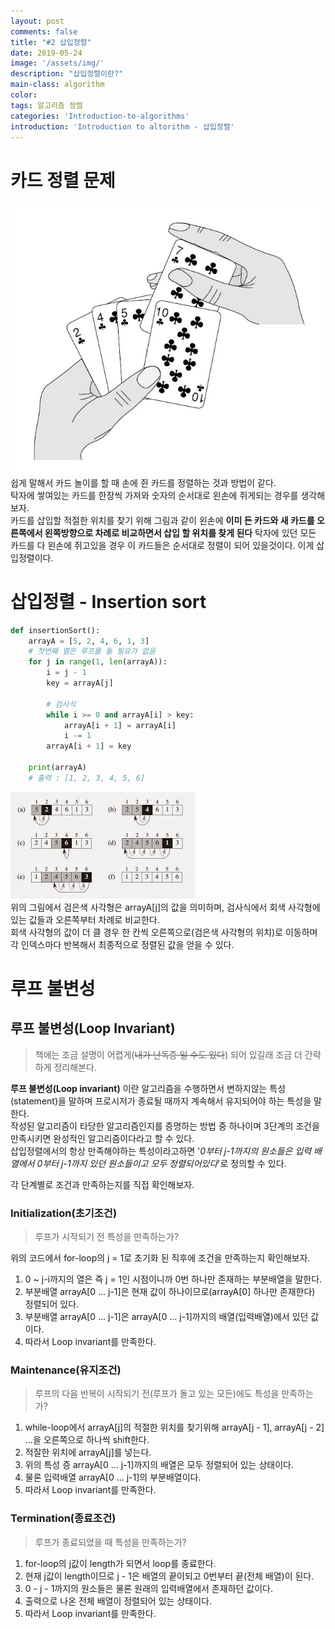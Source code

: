 ```yaml
---
layout: post
comments: false
title: "#2 삽입정렬"
date: 2019-05-24
image: '/assets/img/'
description: "삽입정렬이란?"
main-class: algorithm
color:
tags: 알고리즘 정렬
categories: 'Introduction-to-algorithms'
introduction: 'Introduction to altorithm - 삽입정렬'
---
```

# 카드 정렬 문제
![Insertion-Sort-Example](/assets/img/posts/algorithm/part2/2-1-1.jpg)
쉽게 말해서 카드 놀이를 할 때 손에 쥔 카드를 정렬하는 것과 방법이 같다.  
탁자에 쌓여있는 카드를 한장씩 가져와 숫자의 순서대로 왼손에 쥐게되는 경우를 생각해보자.  
카드를 삽입할 적절한 위치를 찾기 위해 그림과 같이 왼손에 **이미 든 카드와 새 카드를 오른쪽에서 왼쪽방향으로 차례로 비교하면서 삽입 할 위치를 찾게 된다**
탁자에 있던 모든 카드를 다 왼손에 쥐고있을 경우 이 카드들은 순서대로 정렬이 되어 있을것이다. 이게 삽입정렬이다.

# 삽입정렬 - Insertion sort
```python
def insertionSort():
    arrayA = [5, 2, 4, 6, 1, 3]
    # 첫번째 열은 루프를 돌 필요가 없음
    for j in range(1, len(arrayA)):
        i = j - 1
        key = arrayA[j]
        
        # 검사식
        while i >= 0 and arrayA[i] > key:
            arrayA[i + 1] = arrayA[i]
            i -= 1
        arrayA[i + 1] = key
    
    print(arrayA)
    # 출력 : [1, 2, 3, 4, 5, 6]
```
![Insertion-Sort-Example](/assets/img/posts/algorithm/part2/2-1-2.jpg)   
위의 그림에서 검은색 사각형은 arrayA[j]의 값을 의미하며, 검사식에서 회색 사각형에 있는 값들과 오른쪽부터 차례로 비교한다.  
회색 사각형의 값이 더 클 경우 한 칸씩 오른쪽으로(검은색 사각형의 위치)로 이동하며 각 인덱스마다 반복해서 최종적으로 정렬된 값을 얻을 수 있다.

# 루프 불변성
## 루프 불변성(Loop Invariant)
>책에는 조금 설명이 어렵게(~~내가 난독증 일 수도 있다~~) 되어 있길래 조금 더 간략하게 정리해본다.  

**루프 불변성(Loop invariant)** 이란 알고리즘을 수행하면서 변하지않는 특성(statement)을 말하며 프로시저가 종료될 때까지 계속해서 유지되어야 하는 특성을 말한다.  
작성된 알고리즘이 타당한 알고리즘인지를 증명하는 방법 중 하나이며 3단계의 조건을 만족시키면 완성적인 알고리즘이다라고 할 수 있다.  
삽입정렬에서의 항상 만족해야하는 특성이라고하면 '*0부터 j-1까지의 원소들은 입력 배열에서 0부터 j-1까지 있던 원소들이고 모두 정렬되어있다*'로 정의할 수 있다.  

각 단계별로 조건과 만족하는지를 직접 확인해보자.

### Initialization(초기조건)
>루프가 시작되기 전 특성을 만족하는가?

위의 코드에서 for-loop의 j = 1로 초기화 된 직후에 조건을 만족하는지 확인해보자.
1. 0 ~ j-i까지의 열은 즉 j = 1인 시점이니까 0번 하나만 존재하는 부분배열을 말한다.  
2. 부분배열 arrayA[0 ... j-1]은 현재 값이 하나이므로(arrayA[0] 하나만 존재한다) 정렬되어 있다.
3. 부분배열 arrayA[0 ... j-1]은 arrayA[0 ... j-1]까지의 배열(입력배열)에서 있던 값이다.
4. 따라서 Loop invariant를 만족한다.

### Maintenance(유지조건)
>루프의 다음 반복이 시작되기 전(루프가 돌고 있는 모든)에도 특성을 만족하는가?

1. while-loop에서 arrayA[j]의 적절한 위치를 찾기위해 arrayA[j - 1], arrayA[j - 2] ...을 오른쪽으로 하나씩 shift한다.
2. 적잘한 위치에 arrayA[j]를 넣는다.
3. 위의 특성 증 arrayA[0 ... j-1]까지의 배열은 모두 정렬되어 있는 상태이다.
4. 물론 입력배열 arrayA[0 ... j-1]의 부분배열이다.
5. 따라서 Loop invariant를 만족한다.

### Termination(종료조건)
>루프가 종료되었을 때 특성을 만족하는가?

1. for-loop의 j값이 length가 되면서 loop를 종료한다.
2. 현재 j값이 length이므로 j - 1은 배열의 끝이되고 0번부터 끝(전체 배열)이 된다.
3. 0 - j - 1까지의 원소들은 물론 원래의 입력배열에서 존재하던 값이다.
4. 출력으로 나온 전체 배열이 정렬되어 있는 상태이다.
5. 따라서 Loop invariant를 만족한다.

